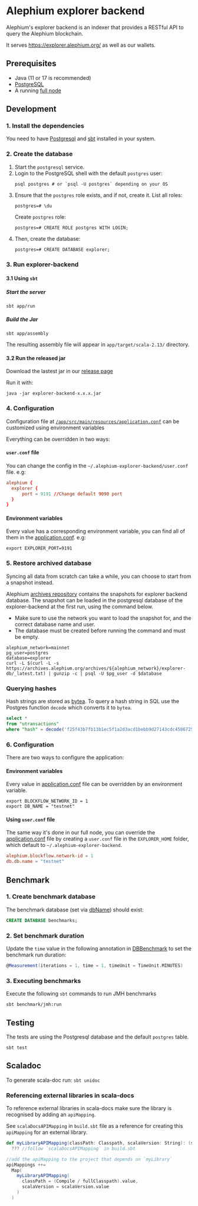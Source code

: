 # Alephium explorer backend

Alephium's explorer backend is an indexer that provides a RESTful API to query the Alephium blockchain.

It serves https://explorer.alephium.org/ as well as our wallets.


## Prerequisites

- Java (11 or 17 is recommended)
- [PostgreSQL](https://www.postgresql.org)
- A running [full node](full-node/getting-started.md)

## Development

### 1. Install the dependencies

You need to have [Postgresql][postgresql] and [sbt][sbt] installed in your system.

### 2. Create the database

1. Start the `postgresql` service.
2. Login to the PostgreSQL shell with the default `postgres` user:
   ```shell
   psql postgres # or `psql -U postgres` depending on your OS
   ```
3. Ensure that the `postgres` role exists, and if not, create it.
   List all roles:
   ```shell
   postgres=# \du
   ```
   Create `postgres` role:
   ```shell
   postgres=# CREATE ROLE postgres WITH LOGIN;
   ```
4. Then, create the database:
   ```shell
   postgres=# CREATE DATABASE explorer;
   ```

### 3. Run explorer-backend
#### 3.1 Using `sbt`
##### Start the server

```shell
sbt app/run
```

##### Build the Jar

```shell
sbt app/assembly
```

The resulting assembly file will appear in `app/target/scala-2.13/` directory.

#### 3.2 Run the released jar

Download the lastest jar in our [release page](https://github.com/alephium/explorer-backend/releases/latest)

Run it with:

```shell
java -jar explorer-backend-x.x.x.jar
```

### 4. Configuration

Configuration file at [`/app/src/main/resources/application.conf`](https://github.com/alephium/explorer-backend/blob/master/app/src/main/resources/application.conf) can be customized using environment variables

Everything can be overridden in two ways:

#### `user.conf` file

You can change the config in the `~/.alephium-explorer-backend/user.conf` file. e.g:

```conf
alephium {
  explorer {
      port = 9191 //Change default 9090 port
  }
}
```

#### Environment variables

Every value has a corresponding environment variable, you can find all of them in the [application.conf](https://github.com/alephium/explorer-backend/blob/master/app/src/main/resources/application.conf).  e.g:

```shell
export EXPLORER_PORT=9191
```

### 5. Restore archived database

Syncing all data from scratch can take a while, you can choose to start from a snapshot instead.

Alephium [archives repository](https://archives.alephium.org) contains the snapshots for explorer backend database.
The snapshot can be loaded in the postgresql database of the explorer-backend at the first run, using the command below.

* Make sure to use the network you want to load the snapshot for, and the correct database name and user.
* The database must be created before running the command and must be empty.

```shell
alephium_network=mainnet
pg_user=postgres
database=explorer
curl -L $(curl -L -s https://archives.alephium.org/archives/${alephium_network}/explorer-db/_latest.txt) | gunzip -c | psql -U $pg_user -d $database
```

### Querying hashes

Hash strings are stored as [bytea][bytea]. To query a hash string in
SQL use the Postgres function `decode` which converts it to `bytea`.

```sql
select *
from "utransactions"
where "hash" = decode('f25f43b7fb13b1ec5f1a2d3acd1bebb9d27143cdc4586725162b9d88301b9bd7', 'hex');
```

### 6. Configuration

There are two ways to configure the application:

#### Environment variables

Every value in [application.conf](/app/src/main/resources/application.conf) file can be overridden by an environment variable.

```shell
export BLOCKFLOW_NETWORK_ID = 1
export DB_NAME = "testnet"
```

#### Using `user.conf` file

The same way it's done in our full node, you can override the [application.conf](/app/src/main/resources/application.conf) file by creating a `user.conf` file in the `EXPLORER_HOME` folder, which default to `~/.alephium-explorer-backend`.

```conf
alephium.blockflow.network-id = 1
db.db.name = "testnet"
```

## Benchmark

### 1. Create benchmark database

The benchmark database (set
via [dbName](/benchmark/src/main/scala/org/alephium/explorer/benchmark/db/BenchmarkSettings.scala)) should exist:

```sql
CREATE DATABASE benchmarks;
```

### 2. Set benchmark duration

Update the `time` value in the following annotation
in [DBBenchmark](/benchmark/src/main/scala/org/alephium/explorer/benchmark/db/DBBenchmark.scala) to set the benchmark
run duration:

```scala
@Measurement(iterations = 1, time = 1, timeUnit = TimeUnit.MINUTES)
```

### 3. Executing benchmarks

Execute the following `sbt` commands to run JMH benchmarks

```
sbt benchmark/jmh:run
```

## Testing

The tests are using the Postgresql database and the default `postgres` table.

```shell
sbt test
```

[postgresql]: https://www.postgresql.org/
[sbt]: https://www.scala-sbt.org/
[bytea]: https://www.postgresql.org/docs/9.0/datatype-binary.html

## Scaladoc

To generate scala-doc run: `sbt unidoc`

### Referencing external libraries in scala-docs

To reference external libraries in scala-docs make sure the library is recognised by adding an `apiMapping`.

See `scalaDocsAPIMapping` in `build.sbt` file as a reference for creating this `apiMapping` for an external library.

```scala
def myLibraryAPIMapping(classPath: Classpath, scalaVersion: String): (sbt.File, sbt.URL) =
  ??? //follow `scalaDocsAPIMapping` in build.sbt

//add the apiMapping to the project that depends on `myLibrary`
apiMappings ++=
  Map(
    myLibraryAPIMapping(
      classPath = (Compile / fullClasspath).value,
      scalaVersion = scalaVersion.value
    )
  )
```
